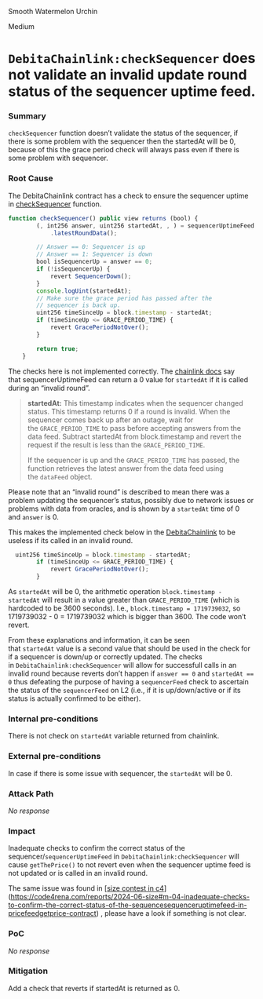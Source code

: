 Smooth Watermelon Urchin

Medium

# `DebitaChainlink:checkSequencer` does not validate an invalid update round status of the sequencer uptime feed.

### Summary

`checkSequencer` function doesn’t validate the status of the sequencer, if there is some problem with the sequencer then the startedAt will be 0, because of this the grace period check will always pass even if there is some problem with sequencer. 

### Root Cause

The DebitaChainlink contract has a check to ensure the sequencer uptime in [checkSequencer](https://github.com/sherlock-audit/2024-11-debita-finance-v3/blob/376fec45be95bd4bbc929fd37b485076b03ab8b0/Debita-V3-Contracts/contracts/oracles/DebitaChainlink.sol#L49) function.

```js
function checkSequencer() public view returns (bool) {
        (, int256 answer, uint256 startedAt, , ) = sequencerUptimeFeed
            .latestRoundData();

        // Answer == 0: Sequencer is up
        // Answer == 1: Sequencer is down
        bool isSequencerUp = answer == 0;
        if (!isSequencerUp) {
            revert SequencerDown();
        }
        console.logUint(startedAt);
        // Make sure the grace period has passed after the
        // sequencer is back up.
        uint256 timeSinceUp = block.timestamp - startedAt;
        if (timeSinceUp <= GRACE_PERIOD_TIME) {
            revert GracePeriodNotOver();
        }

        return true;
    }

```

The checks here is not implemented correctly. The [chainlink docs](https://docs.chain.link/data-feeds/l2-sequencer-feeds) say that sequencerUptimeFeed can return a 0 value for `startedAt` if it is called during an “invalid round”.


> **startedAt:** This timestamp indicates when the sequencer changed status. This timestamp returns 0 if a round is invalid. When the sequencer comes back up after an outage, wait for the `GRACE_PERIOD_TIME` to pass before accepting answers from the data feed. Subtract startedAt from block.timestamp and revert the request if the result is less than the `GRACE_PERIOD_TIME`.
> 
> 
> If the sequencer is up and the `GRACE_PERIOD_TIME` has passed, the function retrieves the latest answer from the data feed using the `dataFeed` object.
> 

Please note that an “invalid round” is described to mean there was a problem updating the sequencer’s status, possibly due to network issues or problems with data from oracles, and is shown by a `startedAt` time of 0 and `answer` is 0. 

This makes the implemented check below in the [DebitaChainlink](https://github.com/sherlock-audit/2024-11-debita-finance-v3/blob/376fec45be95bd4bbc929fd37b485076b03ab8b0/Debita-V3-Contracts/contracts/oracles/DebitaChainlink.sol#L62C8-L65C10)  to be useless if its called in an invalid round.

```jsx
  uint256 timeSinceUp = block.timestamp - startedAt;
        if (timeSinceUp <= GRACE_PERIOD_TIME) {
            revert GracePeriodNotOver();
        }
```

As `startedAt` will be 0, the arithmetic operation `block.timestamp - startedAt` will result in a value greater than `GRACE_PERIOD_TIME` (which is hardcoded to be 3600 seconds). I.e., `block.timestamp = 1719739032`, so 1719739032 - 0 = 1719739032 which is bigger than 3600. The code won’t revert.

From these explanations and information, it can be seen that `startedAt` value is a second value that should be used in the check for if a sequencer is down/up or correctly updated. The checks in `DebitaChainlink:checkSequencer` will allow for successfull calls in an invalid round because reverts don’t happen if `answer == 0` and `startedAt == 0` thus defeating the purpose of having a `sequencerFeed` check to ascertain the status of the `sequencerFeed` on L2 (i.e., if it is up/down/active or if its status is actually confirmed to be either).

### Internal pre-conditions

There is not check on `startedAt` variable returned from chainlink.

### External pre-conditions

In case if there is some issue with sequencer, the `startedAt` will be 0.

### Attack Path

_No response_

### Impact

Inadequate checks to confirm the correct status of the sequencer/`sequencerUptimeFeed` in `DebitaChainlink:checkSequencer` will cause `getThePrice()` to not revert even when the sequencer uptime feed is not updated or is called in an invalid round.

The same issue was found in [[size contest in c4](https://code4rena.com/reports/2024-06-size#m-04-inadequate-checks-to-confirm-the-correct-status-of-the-sequencesequenceruptimefeed-in-pricefeedgetprice-contract)](https://code4rena.com/reports/2024-06-size#m-04-inadequate-checks-to-confirm-the-correct-status-of-the-sequencesequenceruptimefeed-in-pricefeedgetprice-contract) , please have a look if something is not clear.

### PoC

_No response_

### Mitigation

Add a check that reverts if startedAt is returned as 0. 